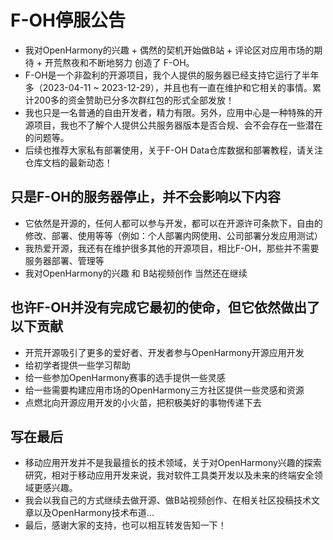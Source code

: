 # F-OH停服公告

- 我对OpenHarmony的兴趣 + 偶然的契机开始做B站 + 评论区对应用市场的期待 + 开荒熬夜和不断地努力 创造了 F-OH。
- F-OH是一个非盈利的开源项目，我个人提供的服务器已经支持它运行了半年多（2023-04-11 ~ 2023-12-29），并且也有一直在维护和它相关的事情。累计200多的资金赞助已分多次群红包的形式全部发放！
- 我也只是一名普通的自由开发者，精力有限。另外，应用中心是一种特殊的开源项目，我也不了解个人提供公共服务器版本是否合规、会不会存在一些潜在的问题等。
- 后续也推荐大家私有部署使用，关于F-OH Data仓库数据和部署教程，请关注仓库文档的最新动态！

## 只是F-OH的服务器停止，并不会影响以下内容

- 它依然是开源的，任何人都可以参与开发，都可以在开源许可条款下，自由的修改、部署、使用等等（例如：个人部署内网使用、公司部署分发应用测试）
- 我热爱开源，我还有在维护很多其他的开源项目，相比F-OH，那些并不需要服务器部署、管理等
- 我对OpenHarmony的兴趣 和 B站视频创作 当然还在继续

## 也许F-OH并没有完成它最初的使命，但它依然做出了以下贡献

- 开荒开源吸引了更多的爱好者、开发者参与OpenHarmony开源应用开发
- 给初学者提供一些学习帮助
- 给一些参加OpenHarmony赛事的选手提供一些灵感
- 给一些需要构建应用市场的OpenHarmony三方社区提供一些灵感和资源
- 点燃北向开源应用开发的小火苗，把积极美好的事物传递下去

## 写在最后

- 移动应用开发并不是我最擅长的技术领域，关于对OpenHarmony兴趣的探索研究，相对于移动应用开发来说，我对软件工具类开发以及未来的终端安全领域更感兴趣。
- 我会以我自己的方式继续去做开源、做B站视频创作、在相关社区投稿技术文章以及OpenHarmony技术布道...
- 最后，感谢大家的支持，也可以相互转发告知一下！
